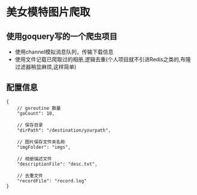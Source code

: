 # 美女模特图片爬取

## 使用goquery写的一个爬虫项目
- 使用channel模拟消息队列，传输下载信息
- 使用文件记载已爬取过的相册,逻辑去重(个人项目就不引进Redis之类的,布隆过滤器稍显麻烦,这样简单)

## 配置信息
```
{
    // goroutine 数量
    "goCount": 10,

    // 保存目录
    "dirPath": "/destination/yourpath",

    // 图片保存文件夹名称
    "imgFolder": "imgs",

    // 相册描述文件
    "descriptionFile": "desc.txt",

    // 去重文件
    "recordFile": "record.log"
}

```